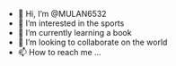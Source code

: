 - 👋 Hi, I’m @MULAN6532
- 👀 I’m interested in the sports
- 🌱 I’m currently learning a book
- 💞️ I’m looking to collaborate on the world
- 📫 How to reach me ...

<!---
MULAN6532/MULAN6532 is a ✨ special ✨ repository because its `README.md` (this file) appears on your GitHub profile.
You can click the Preview link to take a look at your changes.
--->
